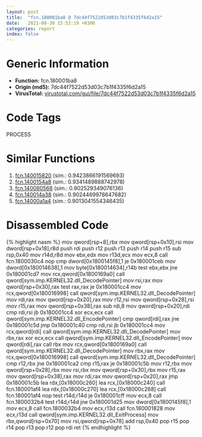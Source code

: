 ```yaml
---
layout: post
title:  "fcn.180001ba8 @ 7dc44f7522d53d03c7b1f4335f6d2a15"
date:   2021-08-30 15:52:19 +0300
categories: report
index: false
---
```


# Generic Information
- **Function:** fcn.180001ba8
- **Origin (md5):** 7dc44f7522d53d03c7b1f4335f6d2a15
- **VirusTotal:** [virustotal.com/gui/file/7dc44f7522d53d03c7b1f4335f6d2a15][virustotal_ref]

# Code Tags
<span class="tag" id="PROCESS">PROCESS</span>


# Similar Functions

1. [fcn.140015820][similar_1_ref] (sim.: 0.9423866191569693)
2. [fcn.1400154a8][similar_2_ref] (sim.: 0.9341489888742978)
3. [fcn.140080568][similar_3_ref] (sim.: 0.902529349076136)
4. [fcn.140014a38][similar_4_ref] (sim.: 0.9024469978647682)
5. [fcn.14000a1a4][similar_5_ref] (sim.: 0.9013041554346435)


# Disassembled Code

{% highlight nasm %}
mov qword[rsp+8],rbx
mov qword[rsp+0x10],rsi
mov dword[rsp+0x18],r8d
push rdi
push r12
push r13
push r14
push r15
sub rsp,0x40
mov r14d,r8d
mov ebx,edx
mov r13d,ecx
mov ecx,8
call fcn.1800030c4
nop 
cmp dword[0x1800145f8],1
je 0x180001ceb
mov dword[0x180014638],1
mov byte[0x180014634],r14b
test ebx,ebx
jne 0x180001cd7
mov rcx,qword[0x1800169a0]
call qword[sym.imp.KERNEL32.dll_DecodePointer]
mov rsi,rax
mov qword[rsp+0x30],rax
test rax,rax
je 0x180001cc4
mov rcx,qword[0x180016998]
call qword[sym.imp.KERNEL32.dll_DecodePointer]
mov rdi,rax
mov qword[rsp+0x20],rax
mov r12,rsi
mov qword[rsp+0x28],rsi
mov r15,rax
mov qword[rsp+0x38],rax
sub rdi,8
mov qword[rsp+0x20],rdi
cmp rdi,rsi
jb 0x180001cc4
xor ecx,ecx
call qword[sym.imp.KERNEL32.dll_EncodePointer]
cmp qword[rdi],rax
jne 0x180001c5d
jmp 0x180001c40
cmp rdi,rsi
jb 0x180001cc4
mov rcx,qword[rdi]
call qword[sym.imp.KERNEL32.dll_DecodePointer]
mov rbx,rax
xor ecx,ecx
call qword[sym.imp.KERNEL32.dll_EncodePointer]
mov qword[rdi],rax
call rbx
mov rcx,qword[0x1800169a0]
call qword[sym.imp.KERNEL32.dll_DecodePointer]
mov rbx,rax
mov rcx,qword[0x180016998]
call qword[sym.imp.KERNEL32.dll_DecodePointer]
cmp r12,rbx
jne 0x180001ca2
cmp r15,rax
je 0x180001c5b
mov r12,rbx
mov qword[rsp+0x28],rbx
mov rsi,rbx
mov qword[rsp+0x30],rbx
mov r15,rax
mov qword[rsp+0x38],rax
mov rdi,rax
mov qword[rsp+0x20],rax
jmp 0x180001c5b
lea rdx,[0x18000c260]
lea rcx,[0x18000c240]
call fcn.180001af4
lea rdx,[0x18000c270]
lea rcx,[0x18000c268]
call fcn.180001af4
nop 
test r14d,r14d
je 0x180001cff
mov ecx,8
call fcn.1800032b4
test r14d,r14d
jne 0x180001d25
mov dword[0x1800145f8],1
mov ecx,8
call fcn.1800032b4
mov ecx,r13d
call fcn.180001828
mov ecx,r13d
call qword[sym.imp.KERNEL32.dll_ExitProcess]
mov rbx,qword[rsp+0x70]
mov rsi,qword[rsp+0x78]
add rsp,0x40
pop r15
pop r14
pop r13
pop r12
pop rdi
ret 
{% endhighlight %}


[similar_1_ref]: /report/fcn.140015820@c5b958b285b208bffd52d8455e15d93a
[similar_2_ref]: /report/fcn.1400154a8@3bee9e0608c478ffce0d10559aae732b
[similar_3_ref]: /report/fcn.140080568@a5e8b4820319974b4ce1027132e98e27
[similar_4_ref]: /report/fcn.140014a38@72082bb1b08918279d6780845b69f5ff
[similar_5_ref]: /report/fcn.14000a1a4@c4af5ec7826361dc5a22db79be296638
[virustotal_ref]: https://www.virustotal.com/gui/file/7dc44f7522d53d03c7b1f4335f6d2a15
